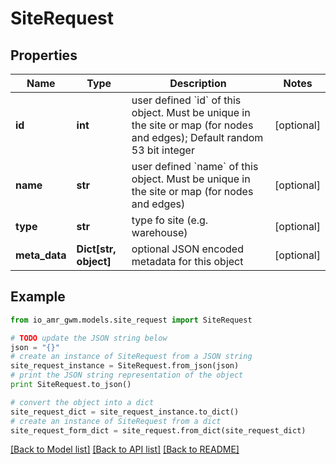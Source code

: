 # SiteRequest


## Properties
Name | Type | Description | Notes
------------ | ------------- | ------------- | -------------
**id** | **int** | user defined &#x60;id&#x60; of this object. Must be unique in the site or map (for nodes and edges); Default random 53 bit integer | [optional] 
**name** | **str** | user defined &#x60;name&#x60; of this object. Must be unique in the site or map (for nodes and edges) | [optional] 
**type** | **str** | type fo site (e.g. warehouse) | [optional] 
**meta_data** | **Dict[str, object]** | optional JSON encoded metadata for this object | [optional] 

## Example

```python
from io_amr_gwm.models.site_request import SiteRequest

# TODO update the JSON string below
json = "{}"
# create an instance of SiteRequest from a JSON string
site_request_instance = SiteRequest.from_json(json)
# print the JSON string representation of the object
print SiteRequest.to_json()

# convert the object into a dict
site_request_dict = site_request_instance.to_dict()
# create an instance of SiteRequest from a dict
site_request_form_dict = site_request.from_dict(site_request_dict)
```
[[Back to Model list]](../README.md#documentation-for-models) [[Back to API list]](../README.md#documentation-for-api-endpoints) [[Back to README]](../README.md)


